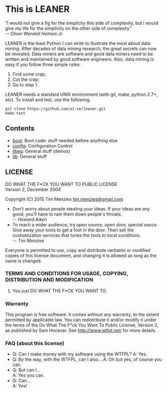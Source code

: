 # This is LEANER

"I would not give a fig for the simplicity this side
of complexity, but I would give my life for the
simplicity on the other side of complexity."  
-- _Oliver Wendell Holmes Jr._

LEANER is the least Python I can write to illustrate
the most about data mining. After decades
of data mining research, the great secrets can now be
revealed. Data miners are software and good data
miners need to be written and maintained by good
software engineers.  Also, data mining is easy if
you follow three simple rules:

1. Find some crap;
2. Cut the crap;
3. Go to step 1.

LEANER needs a standard UNIX environment (with git,
make, python 2.7+, etc).  To install and test, use
the following.


```
git clone https://github.com/ai-se/leaner.git
make test 
```



## Contents

+ [boot](boot.md):  Boot code: stuff needed before anything else
+ [config](config.md):  Configuration Control
+ [libeg](libeg.md):  General stuff (demos)
+ [lib](lib.md):  General stuff

## LICENSE

DO WHAT THE F*CK YOU WANT TO PUBLIC LICENSE   
Version 2, December 2004   

Copyright (C) 2015 Tim Menzies <tim.menzies@gmail.com> 

+ Don't worry about people stealing your ideas. If
  your ideas are any good, you'll have to ram them
  down people's throats.   
  _-- Howard Aiken_
+ To reach a wider audience, try _open source, open door, special sauce_. 
  Give away your tools to get a foot in the door. Then sell the
  customization services that tunes the tools to local conditions.   
  _-- Tim Menzies_
 
Everyone is permitted to use, copy and distribute
verbatim or modified copies of this license
document, and changing it is allowed as long as the
name is changed.

### TERMS AND CONDITIONS FOR USAGE, COPYING, DISTRIBUTION AND MODIFICATION 

1. You just DO WHAT THE F*CK YOU WANT TO.

### Warranty

This program is free software. It comes without any warranty, to
the extent permitted by applicable law. You can redistribute it
and/or modify it under the terms of the Do What The F*ck You Want
To Public License, Version 2, as published by Sam Hocevar. See
http://www.wtfpl.net/ for more details. 

### FAQ (about this license)

+ Q: Can I make money with my software using the WTFPL?
  A: Yes.
+ Q: By the way, with the WTFPL, can I also…
  A: Oh but yes, of course you can.
+ Q: But can I…   
  A: Yes you can.
+ Q: Can…   
  A: Yes! 


